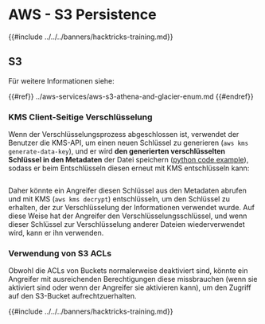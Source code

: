 # AWS - S3 Persistence

{{#include ../../../banners/hacktricks-training.md}}

## S3

Für weitere Informationen siehe:

{{#ref}}
../aws-services/aws-s3-athena-and-glacier-enum.md
{{#endref}}

### KMS Client-Seitige Verschlüsselung

Wenn der Verschlüsselungsprozess abgeschlossen ist, verwendet der Benutzer die KMS-API, um einen neuen Schlüssel zu generieren (`aws kms generate-data-key`), und er wird **den generierten verschlüsselten Schlüssel in den Metadaten** der Datei speichern ([python code example](https://aioboto3.readthedocs.io/en/latest/cse.html#how-it-works-kms-managed-keys)), sodass er beim Entschlüsseln diesen erneut mit KMS entschlüsseln kann:

<figure><img src="../../../images/image (226).png" alt=""><figcaption></figcaption></figure>

Daher könnte ein Angreifer diesen Schlüssel aus den Metadaten abrufen und mit KMS (`aws kms decrypt`) entschlüsseln, um den Schlüssel zu erhalten, der zur Verschlüsselung der Informationen verwendet wurde. Auf diese Weise hat der Angreifer den Verschlüsselungsschlüssel, und wenn dieser Schlüssel zur Verschlüsselung anderer Dateien wiederverwendet wird, kann er ihn verwenden.

### Verwendung von S3 ACLs

Obwohl die ACLs von Buckets normalerweise deaktiviert sind, könnte ein Angreifer mit ausreichenden Berechtigungen diese missbrauchen (wenn sie aktiviert sind oder wenn der Angreifer sie aktivieren kann), um den Zugriff auf den S3-Bucket aufrechtzuerhalten.

{{#include ../../../banners/hacktricks-training.md}}

